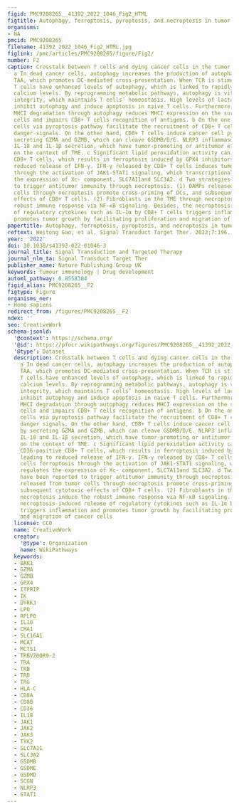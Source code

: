```yaml
---
figid: PMC9208265__41392_2022_1046_Fig2_HTML
figtitle: Autophagy, ferroptosis, pyroptosis, and necroptosis in tumor immunotherapy
organisms:
- NA
pmcid: PMC9208265
filename: 41392_2022_1046_Fig2_HTML.jpg
figlink: /pmc/articles/PMC9208265/figure/Fig2/
number: F2
caption: Crosstalk between T cells and dying cancer cells in the tumor microenvironment.
  a In dead cancer cells, autophagy increases the production of autophagosomes with
  TAA, which promotes DC-mediated cross-presentation. When TCR is stimulated, activated
  T cells have enhanced levels of autophagy, which is linked to rapidly increased
  calcium levels. By reprogramming metabolic pathways, autophagy is vital for mitochondrial
  integrity, which maintains T cells’ homeostasis. High levels of lactate in tumors
  inhibit autophagy and induce apoptosis in naive T cells. Furthermore, NBR1-mediated
  MHCI degradation through autophagy reduces MHCI expression on the surface of cancer
  cells and impairs CD8+ T cells recognition of antigens. b On the one hand, tumor
  cells via pyroptosis pathway facilitate the recruitment of CD8+ T cells by releasing
  danger signals. On the other hand, CD8+ T cells induce cancer cell pyroptosis by
  secreting GZMA and GZMB, which can cleave GSDMB/D/E. NLRP3 inflammasomes promote
  IL-18 and IL-1β secretion, which have tumor-promoting or antitumor effect dependent
  on the context of TME. c Significant lipid peroxidation activity can occur in CD36-positive
  CD8+ T cells, which results in ferroptosis induced by GPX4 inhibitors, leading to
  reduced release of IFN-γ. IFN-γ released by CD8+ T cells induces tumor cells ferroptosis
  through the activation of JAK1-STAT1 signaling, which transcriptionally regulates
  the expression of Xc- component, SLC7A11and SLC3A2. d Two strategies have been reported
  to trigger antitumor immunity through necroptosis. (1) DAMPs released from tumor
  cells through necroptosis promote cross-priming of DCs, and subsequent cytotoxic
  effects of CD8+ T cells. (2) Fibroblasts in the TME through necroptosis induce the
  robust immune response via NF-κB signaling. Besides, the necroptosis-induced release
  of regulatory cytokines such as IL-1α by CD8+ T cells triggers inflammation and
  promotes tumor growth by facilitating proliferation and migration of cancer cells
papertitle: Autophagy, ferroptosis, pyroptosis, and necroptosis in tumor immunotherapy.
reftext: Weitong Gao, et al. Signal Transduct Target Ther. 2022;7:196.
year: '2022'
doi: 10.1038/s41392-022-01046-3
journal_title: Signal Transduction and Targeted Therapy
journal_nlm_ta: Signal Transduct Target Ther
publisher_name: Nature Publishing Group UK
keywords: Tumour immunology | Drug development
automl_pathway: 0.8558304
figid_alias: PMC9208265__F2
figtype: Figure
organisms_ner:
- Homo sapiens
redirect_from: /figures/PMC9208265__F2
ndex: ''
seo: CreativeWork
schema-jsonld:
  '@context': https://schema.org/
  '@id': https://pfocr.wikipathways.org/figures/PMC9208265__41392_2022_1046_Fig2_HTML.html
  '@type': Dataset
  description: Crosstalk between T cells and dying cancer cells in the tumor microenvironment.
    a In dead cancer cells, autophagy increases the production of autophagosomes with
    TAA, which promotes DC-mediated cross-presentation. When TCR is stimulated, activated
    T cells have enhanced levels of autophagy, which is linked to rapidly increased
    calcium levels. By reprogramming metabolic pathways, autophagy is vital for mitochondrial
    integrity, which maintains T cells’ homeostasis. High levels of lactate in tumors
    inhibit autophagy and induce apoptosis in naive T cells. Furthermore, NBR1-mediated
    MHCI degradation through autophagy reduces MHCI expression on the surface of cancer
    cells and impairs CD8+ T cells recognition of antigens. b On the one hand, tumor
    cells via pyroptosis pathway facilitate the recruitment of CD8+ T cells by releasing
    danger signals. On the other hand, CD8+ T cells induce cancer cell pyroptosis
    by secreting GZMA and GZMB, which can cleave GSDMB/D/E. NLRP3 inflammasomes promote
    IL-18 and IL-1β secretion, which have tumor-promoting or antitumor effect dependent
    on the context of TME. c Significant lipid peroxidation activity can occur in
    CD36-positive CD8+ T cells, which results in ferroptosis induced by GPX4 inhibitors,
    leading to reduced release of IFN-γ. IFN-γ released by CD8+ T cells induces tumor
    cells ferroptosis through the activation of JAK1-STAT1 signaling, which transcriptionally
    regulates the expression of Xc- component, SLC7A11and SLC3A2. d Two strategies
    have been reported to trigger antitumor immunity through necroptosis. (1) DAMPs
    released from tumor cells through necroptosis promote cross-priming of DCs, and
    subsequent cytotoxic effects of CD8+ T cells. (2) Fibroblasts in the TME through
    necroptosis induce the robust immune response via NF-κB signaling. Besides, the
    necroptosis-induced release of regulatory cytokines such as IL-1α by CD8+ T cells
    triggers inflammation and promotes tumor growth by facilitating proliferation
    and migration of cancer cells
  license: CC0
  name: CreativeWork
  creator:
    '@type': Organization
    name: WikiPathways
  keywords:
  - BAK1
  - GZMA
  - GZMB
  - GPX4
  - ITPRIP
  - IK
  - DYRK3
  - LPO
  - RPLP0
  - IL10
  - CMA1
  - SLC16A1
  - MCAT
  - MCTS1
  - TRBV20OR9-2
  - TRA
  - TRB
  - TRD
  - TRG
  - HLA-C
  - CD8A
  - CD8B
  - CD36
  - IL18
  - JAK1
  - JAK2
  - JAK3
  - TYK2
  - SLC7A11
  - SLC3A2
  - GSDMB
  - GSDME
  - GSDMD
  - SCGN
  - NLRP3
  - STAT1
---
```

